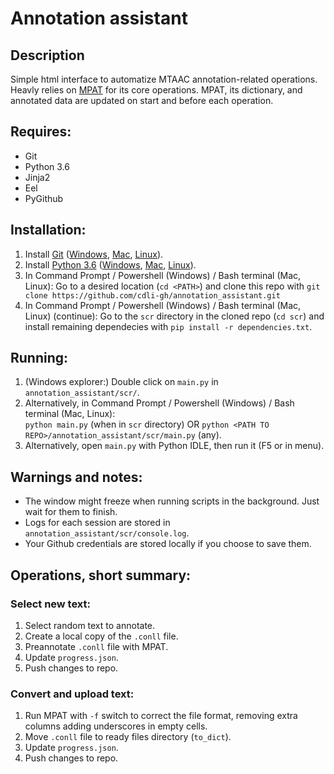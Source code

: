 # Annotation assistant

## Description

Simple html interface to automatize MTAAC annotation-related operations. Heavly relies on [MPAT](https://github.com/cdli-gh/morphology-pre-annotation-tool) for its core operations.
MPAT, its dictionary, and annotated data are updated on start and before each operation.

## Requires:
- Git
- Python 3.6
- Jinja2
- Eel
- PyGithub

## Installation:
1. Install [Git](https://www.atlassian.com/git/tutorials/install-git) ([Windows](https://github.com/git-for-windows/git/releases/download/v2.17.0.windows.1/Git-2.17.0-64-bit.exe), [Mac](https://sourceforge.net/projects/git-osx-installer/files/), [Linux](https://www.atlassian.com/git/tutorials/install-git#linux)).
2. Install [Python 3.6](https://www.python.org/downloads/release/python-365/) ([Windows](https://www.python.org/ftp/python/3.6.5/python-3.6.5-amd64.exe), [Mac](https://www.python.org/downloads/mac-osx/), [Linux](https://askubuntu.com/questions/865554/how-do-i-install-python-3-6-using-apt-get?utm_medium=organic&utm_source=google_rich_qa&utm_campaign=google_rich_qa)).
3. In Command Prompt / Powershell (Windows) / Bash terminal (Mac, Linux): Go to a desired location (`cd <PATH>`) and clone this repo with `git clone https://github.com/cdli-gh/annotation_assistant.git`
4. In Command Prompt / Powershell (Windows) / Bash terminal (Mac, Linux) (continue): Go to the `scr` directory in the cloned repo (`cd scr`) and install remaining dependecies with `pip install -r dependencies.txt`.

## Running:
1. (Windows explorer:) Double click on `main.py` in `annotation_assistant/scr/`.
2. Alternatively, in Command Prompt / Powershell (Windows) / Bash terminal (Mac, Linux):\
`python main.py` (when in `scr` directory) OR `python <PATH TO REPO>/annotation_assistant/scr/main.py` (any).
3. Alternatively, open `main.py` with Python IDLE, then run it (F5 or in menu).

## Warnings and notes:
- The window might freeze when running scripts in the background. Just wait for them to finish.
- Logs for each session are stored in `annotation_assistant/scr/console.log`.
- Your Github credentials are stored locally if you choose to save them.

## Operations, short summary:

### Select new text:
1. Select random text to annotate.
2. Create a local copy of the `.conll` file.
3. Preannotate `.conll` file with MPAT.
4. Update `progress.json`.
5. Push changes to repo.

### Convert and upload text:
1. Run MPAT with `-f` switch to correct the file format, removing extra columns adding underscores in empty cells.
2. Move `.conll` file to ready files directory (`to_dict`).
3. Update `progress.json`.
4. Push changes to repo.
